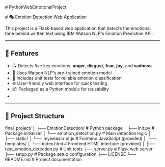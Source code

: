 #   P y t h o n W e b E m o t i o n a l P r o j e c t

 # 🎭 Emotion Detection Web Application

 This project is a Flask-based web application that detects the emotional tone behind written text using IBM Watson NLP's Emotion Prediction API.

 --- 

 ## 🚀 Features

- 🔍 Detects five key emotions: **anger**, **disgust**, **fear**, **joy**, and **sadness**
- 🧠 Uses Watson NLP's pre-trained emotion model
- 🧪 Includes unit tests for reliable emotion classification
- 🌐 User-friendly web interface for quick testing
- 📦 Packaged as a Python module for reusability
- 
---

## 📁 Project Structure

 final_project/
│
├── EmotionDetection/ # Python package
│ ├── init.py # Package initializer
│ └── emotion_detection.py # Main detection logic
│
├── static/
│ └── mywebscript.js # Frontend JavaScript (provided)
│
├── templates/
│ └── index.html # Frontend HTML interface (provided)
│
├── test_emotion_detection.py # Unit tests
├── server.py # Flask web server
├── setup.py # Package setup configuration
├── LICENSE
└── README.md # Project documentation
